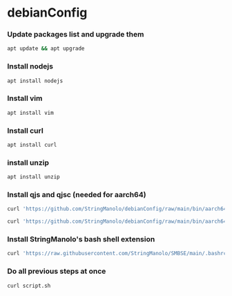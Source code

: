 # debianConfig


### Update packages list and upgrade them
```bash
apt update && apt upgrade
```

### Install nodejs
```bash
apt install nodejs
```

### Install vim
```bash
apt install vim
```

### Install curl
```bash
apt install curl
```

### install unzip
```bash
apt install unzip
```

### Install qjs and qjsc (needed for aarch64)
```bash
curl 'https://github.com/StringManolo/debianConfig/raw/main/bin/aarch64/qjs' -o ~/SMBSE/bin/qjs

curl 'https://github.com/StringManolo/debianConfig/raw/main/bin/aarch64/qjsc' -o ~/SMBSE/bin/qjsc

```

### Install StringManolo's bash shell extension
```bash
curl 'https://raw.githubusercontent.com/StringManolo/SMBSE/main/.bashrc' -o ~/.basrc && source ~/.bashrc
```


### Do all previous steps at once
```bash
curl script.sh
```
